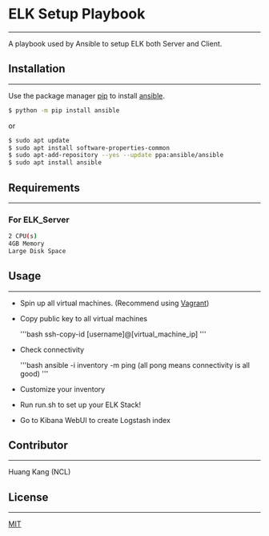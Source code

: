 # ELK Setup Playbook
--------------

A playbook used by Ansible to setup ELK both Server and Client.

## Installation
--------------

Use the package manager [pip](https://pip.pypa.io/en/stable/) to install [ansible](https://docs.ansible.com/ansible/latest/installation_guide/intro_installation.html).

```bash
$ python -m pip install ansible
```
or

```bash
$ sudo apt update
$ sudo apt install software-properties-common
$ sudo apt-add-repository --yes --update ppa:ansible/ansible
$ sudo apt install ansible
```
## Requirements
--------------

### For ELK_Server
```bash
2 CPU(s)
4GB Memory
Large Disk Space
```

## Usage
--------------
-  Spin up all virtual machines. (Recommend using [Vagrant](https://www.vagrantup.com/))
-  Copy public key to all virtual machines 

    '''bash
    ssh-copy-id [username]@[virtual_machine_ip]
    '''

-  Check connectivity

    '''bash
    ansible -i inventory -m ping (all pong means connectivity is all good)
    '''

-  Customize your inventory
-  Run run.sh to set up your ELK Stack!
-  Go to Kibana WebUI to create Logstash index


## Contributor
--------------
Huang Kang (NCL)

## License
--------------
[MIT](https://choosealicense.com/licenses/mit/)
